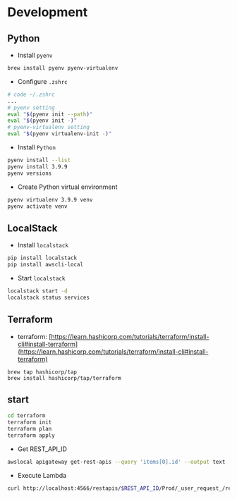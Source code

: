# Development

## Python

- Install `pyenv`

```bash
brew install pyenv pyenv-virtualenv
```

- Configure `.zshrc`

```bash
# code ~/.zshrc
...
# pyenv setting
eval "$(pyenv init --path)"
eval "$(pyenv init -)"
# pyenv-virtualenv setting
eval "$(pyenv virtualenv-init -)"
```

- Install `Python`

```bash
pyenv install --list
pyenv install 3.9.9
pyenv versions
```

- Create Python virtual environment

```bash
pyenv virtualenv 3.9.9 venv
pyenv activate venv
```

## LocalStack

- Install `localstack`

```bash
pip install localstack
pip install awscli-local
```

- Start `localstack`

```bash
localstack start -d
localstack status services
```

## Terraform

- terraform: [https://learn.hashicorp.com/tutorials/terraform/install-cli#install-terraform](https://learn.hashicorp.com/tutorials/terraform/install-cli#install-terraform)

```barh
brew tap hashicorp/tap
brew install hashicorp/tap/terraform
```

## start

```bash
cd terraform
terraform init
terraform plan
terraform apply
```

- Get REST_API_ID

```bash
awslocal apigateway get-rest-apis --query 'items[0].id' --output text
```

- Execute Lambda

```bash
curl http://localhost:4566/restapis/$REST_API_ID/Prod/_user_request_/request_from_query
```
